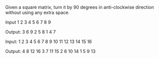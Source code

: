 Given a square matrix, turn it by 90 degrees in anti-clockwise direction without using any extra space.

Input
 1  2  3
 4  5  6
 7  8  9

Output:
 3  6  9 
 2  5  8 
 1  4  7 

Input:
 1  2  3  4 
 5  6  7  8 
 9 10 11 12 
13 14 15 16 

Output:
 4  8 12 16 
 3  7 11 15 
 2  6 10 14 
 1  5  9 13